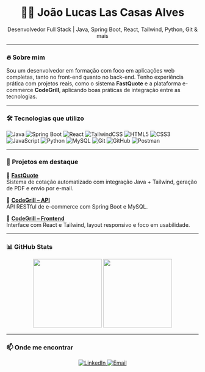 <h1 align="center">👨‍💻 João Lucas Las Casas Alves</h1>
<p align="center">Desenvolvedor Full Stack | Java, Spring Boot, React, Tailwind, Python, Git & mais</p>

---

### 🔥 Sobre mim

Sou um desenvolvedor em formação com foco em aplicações web completas, tanto no front-end quanto no back-end. Tenho experiência prática com projetos reais, como o sistema **FastQuote** e a plataforma e-commerce **CodeGrill**, aplicando boas práticas de integração entre as tecnologias.

---

### 🛠️ Tecnologias que utilizo

![Java](https://img.shields.io/badge/Java-ED8B00?style=for-the-badge&logo=java&logoColor=white)
![Spring Boot](https://img.shields.io/badge/Spring_Boot-6DB33F?style=for-the-badge&logo=spring-boot&logoColor=white)
![React](https://img.shields.io/badge/React-20232A?style=for-the-badge&logo=react&logoColor=61DAFB)
![TailwindCSS](https://img.shields.io/badge/Tailwind_CSS-38B2AC?style=for-the-badge&logo=tailwind-css&logoColor=white)
![HTML5](https://img.shields.io/badge/HTML5-E34F26?style=for-the-badge&logo=html5&logoColor=white)
![CSS3](https://img.shields.io/badge/CSS3-1572B6?style=for-the-badge&logo=css3&logoColor=white)
![JavaScript](https://img.shields.io/badge/JavaScript-F7DF1E?style=for-the-badge&logo=javascript&logoColor=black)
![Python](https://img.shields.io/badge/Python-3776AB?style=for-the-badge&logo=python&logoColor=white)
![MySQL](https://img.shields.io/badge/MySQL-005C84?style=for-the-badge&logo=mysql&logoColor=white)
![Git](https://img.shields.io/badge/Git-F05032?style=for-the-badge&logo=git&logoColor=white)
![GitHub](https://img.shields.io/badge/GitHub-181717?style=for-the-badge&logo=github&logoColor=white)
![Postman](https://img.shields.io/badge/Postman-FF6C37?style=for-the-badge&logo=postman&logoColor=white)

---

### 🚀 Projetos em destaque

🔹 [**FastQuote**](https://github.com/Joao-Lucas-Las-Casas/FastQuote)  
Sistema de cotação automatizado com integração Java + Tailwind, geração de PDF e envio por e-mail.

🔹 [**CodeGrill – API**](https://github.com/Joao-Lucas-Las-Casas/hamburguer-api)  
API RESTful de e-commerce com Spring Boot e MySQL.

🔹 [**CodeGrill – Frontend**](https://github.com/Joao-Lucas-Las-Casas/codegrill-frontend)  
Interface com React e Tailwind, layout responsivo e foco em usabilidade.

---

### 📊 GitHub Stats

<div align="center">
  <img height="180em" src="https://github-readme-stats.vercel.app/api?username=Joao-Lucas-Las-Casas&show_icons=true&theme=github_dark&hide_border=true"/>
  <img height="180em" src="https://github-readme-stats.vercel.app/api/top-langs/?username=Joao-Lucas-Las-Casas&layout=compact&theme=github_dark&hide_border=true"/>
</div>

---

### 📫 Onde me encontrar

<p align="center">
  <a href="https://www.linkedin.com/in/joaolucas-dev" target="_blank">
    <img src="https://img.shields.io/badge/LinkedIn-joaolucasdev-blue?style=for-the-badge&logo=linkedin&logoColor=white" alt="LinkedIn">
  </a>
  <a href="mailto:joao.lasjlucash@gmail.com">
    <img src="https://img.shields.io/badge/Gmail-joao.lasjlucash@gmail.com-red?style=for-the-badge&logo=gmail&logoColor=white" alt="Email">
  </a>
</p>
